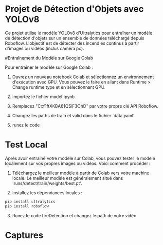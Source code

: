 # Projet de Détection d'Objets avec YOLOv8

Ce projet utilise le modèle YOLOv8 d'Ultralytics pour entraîner un modèle de détection d'objets sur un ensemble de données téléchargé depuis Roboflow. 
L'objectif est de détecter des incendies continus à partir d'images ou vidéos (inclus caméra pc).

#Entraînement du Modèle sur Google Colab

Pour entraîner le modèle sur Google Colab :

1. Ouvrez un nouveau notebook Colab et sélectionnez un environnement d'exécution avec GPU. Vous pouvez le faire en allant dans Runtime > Change runtime type et en sélectionnant GPU.

2. Importez le fichier model.ipynb

3. Remplacez "Ccf1ftXKBA81QSiF3OhD" par votre propre clé API Roboflow.
   
4. Changez les paths de train et valid dans le fichier 'data.yaml'
   
5.  runez le code

# Test Local

Après avoir entraîné votre modèle sur Colab, vous pouvez tester le modèle localement sur vos propres images ou vidéos. Voici comment procéder :

1. Téléchargez le meilleur modèle à partir de Colab vers votre machine locale. Le meilleur modèle est généralement situé dans 'runs/detect/train/weights/best.pt'.

2. Installez les dépendances locales :

```bash
pip install ultralytics
pip install roboflow
```
3. Runez le code fireDetection et changez le path de votre vidéo


# Captures



